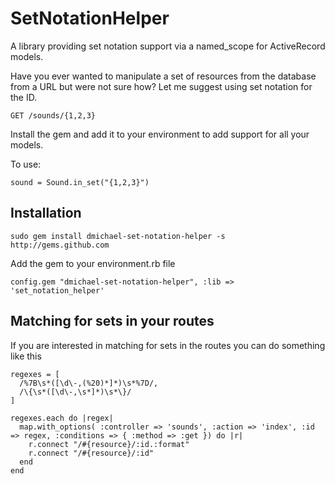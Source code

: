 SetNotationHelper
=================

A library providing set notation support via a named_scope for ActiveRecord models. 
 
Have you ever wanted to manipulate a set of resources from the database from a URL but were not sure how? Let me suggest using set notation for the ID.

    GET /sounds/{1,2,3}

Install the gem and add it to your environment to add support for all your models.

To use:
  
    sound = Sound.in_set("{1,2,3}")
    

Installation
------------

    sudo gem install dmichael-set-notation-helper -s http://gems.github.com
    
Add the gem to your environment.rb file
    
    config.gem "dmichael-set-notation-helper", :lib => 'set_notation_helper'
    

Matching for sets in your routes
---------------------------
    
If you are interested in matching for sets in the routes you can do something like this

    regexes = [
      /%7B\s*([\d\-,(%20)*]*)\s*%7D/, 
      /\{\s*([\d\-,\s*]*)\s*\}/
    ]
  	
  	regexes.each do |regex|
      map.with_options( :controller => 'sounds', :action => 'index', :id => regex, :conditions => { :method => :get }) do |r|
        r.connect "/#{resource}/:id.:format"
        r.connect "/#{resource}/:id"
      end
    end
